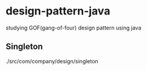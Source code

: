 # design-pattern-java
studying GOF(gang-of-four) design pattern using java

## Singleton
./src/com/company/design/singleton
